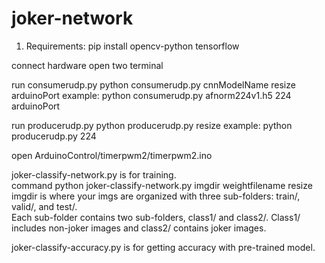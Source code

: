 # joker-network

1. Requirements:
pip install opencv-python tensorflow

connect hardware
open two terminal

run consumerudp.py
python consumerudp.py cnnModelName resize arduinoPort
example: python consumerudp.py afnorm224v1.h5 224 arduinoPort

run producerudp.py
python producerudp.py resize
example: python producerudp.py 224

open ArduinoControl/timerpwm2/timerpwm2.ino

joker-classify-network.py is for training.  
command python joker-classify-network.py imgdir weightfilename resize
imgdir is where your imgs are organized with three sub-folders: train/, valid/, and test/.  
Each sub-folder contains two sub-folders, class1/ and class2/. Class1/ includes non-joker images and class2/ contains joker images.

joker-classify-accuracy.py is for getting accuracy with pre-trained model.  
